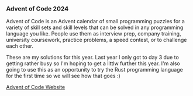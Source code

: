 ### Advent of Code 2024

Advent of Code is an Advent calendar of small programming puzzles for a variety of skill sets and skill levels that can be solved in any programming language you like. People use them as interview prep, company training, university coursework, practice problems, a speed contest, or to challenge each other.

These are my solutions for this year. Last year I only got to day 3 due to getting rather busy so I'm hoping to get a littlw further this year. I'm also going to use this as an opportunity to try the Rust programming language for the first time so we will see how that goes :) 


[Advent of Code Website](https://adventofcode.com/)
